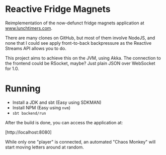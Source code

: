 # Reactive Fridge Magnets

Reimplementation of the now-defunct fridge magnets application at www.lunchtimers.com.

There are many clones on GitHub, but most of them involve NodeJS, and none that I could see apply front-to-back backpressure as the Reactive Streams API allows you to do.

This project aims to achieve this on the JVM, using Akka. The connection to the frontend could be RSocket, maybe? Just plain JSON over WebSocket for 1.0.

# Running

- Install a JDK and sbt (Easy using SDKMAN)
- Install NPM (Easy using `nvm`)
- `sbt backend/run`

After the build is done, you can access the application at:

[http://localhost:8080]

While only one "player" is connected, an automated "Chaos Monkey" will start moving letters around at random.